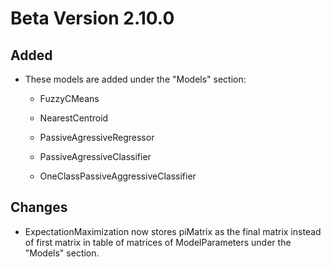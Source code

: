 # Beta Version 2.10.0

## Added

* These models are added under the "Models" section:

  * FuzzyCMeans
 
  * NearestCentroid
 
  * PassiveAgressiveRegressor
 
  * PassiveAgressiveClassifier
 
  * OneClassPassiveAggressiveClassifier

## Changes

* ExpectationMaximization now stores piMatrix as the final matrix instead of first matrix in table of matrices of ModelParameters under the "Models" section.
